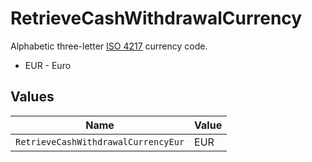 # RetrieveCashWithdrawalCurrency

Alphabetic three-letter [ISO 4217](https://en.wikipedia.org/wiki/ISO_4217) currency code.
* EUR - Euro


## Values

| Name                                | Value                               |
| ----------------------------------- | ----------------------------------- |
| `RetrieveCashWithdrawalCurrencyEur` | EUR                                 |
